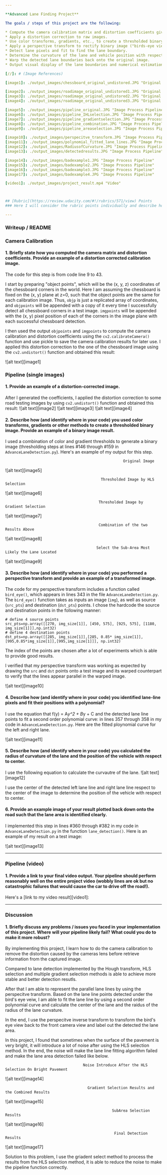```yaml
---

**Advanced Lane Finding Project**

The goals / steps of this project are the following:

* Compute the camera calibration matrix and distortion coefficients given a set of chessboard images.
* Apply a distortion correction to raw images.
* Use color transforms, gradients, etc., to create a thresholded binary image.
* Apply a perspective transform to rectify binary image ("birds-eye view").
* Detect lane pixels and fit to find the lane boundary.
* Determine the curvature of the lane and vehicle position with respect to center.
* Warp the detected lane boundaries back onto the original image.
* Output visual display of the lane boundaries and numerical estimation of lane curvature and vehicle position.

[//]: # (Image References)

[image1]: ./output_images/chessboard_original_undistored.JPG "Original and Undistorted"

[image2]: ./output_images/roadimage_original_undistored1.JPG "Original and Undistorted"
[image3]: ./output_images/roadimage_original_undistored2.JPG "Original and Undistorted"
[image4]: ./output_images/roadimage_original_undistored3.JPG "Original and Undistorted"

[image5]: ./output_images/pipeline_original.JPG "Image Process Pipeline"
[image6]: ./output_images/pipeline_IHLselection.JPG "Image Process Pipeline"
[image7]: ./output_images/pipeline_gradientselection.JPG "Image Process Pipeline"
[image8]: ./output_images/pipeline_combination.JPG "Image Process Pipeline"
[image9]: ./output_images/pipeline_areaselection.JPG "Image Process Pipeline"

[image10]: ./output_images/perspecitve_transform.JPG "Image Process Pipeline"
[image11]: ./output_images/polynomial_fitted_lane_lines.JPG "Image Process Pipeline"
[image12]: ./output_images/RadiusofCurvature.JPG "Image Process Pipeline"
[image13]: ./output_images/detectedresults.JPG "Image Process Pipeline"

[image14]: ./output_images/badexample1.JPG "Image Process Pipeline"
[image15]: ./output_images/badexample2.JPG "Image Process Pipeline"
[image16]: ./output_images/badexample3.JPG "Image Process Pipeline"
[image17]: ./output_images/badexample4.JPG "Image Process Pipeline"

[video1]: ./output_images/project_result.mp4 "Video"



## [Rubric](https://review.udacity.com/#!/rubrics/571/view) Points
### Here I will consider the rubric points individually and describe how I addressed each point in my implementation.  

---
```

### Writeup / README

### Camera Calibration

#### 1. Briefly state how you computed the camera matrix and distortion coefficients. Provide an example of a distortion corrected calibration image.

The code for this step is from code line 9 to 43. 

I start by preparing "object points", which will be the (x, y, z) coordinates of the chessboard corners in the world. Here I am assuming the chessboard is fixed on the (x, y) plane at z=0, such that the object points are the same for each calibration image.  Thus, `objp` is just a replicated array of coordinates, and `objpoints` will be appended with a copy of it every time I successfully detect all chessboard corners in a test image.  `imgpoints` will be appended with the (x, y) pixel position of each of the corners in the image plane with each successful chessboard detection.  

I then used the output `objpoints` and `imgpoints` to compute the camera calibration and distortion coefficients using the `cv2.calibrateCamera()` function and use pickle to save the camera calibration results for later use.  I applied this distortion correction to the one of the chessboard image using the `cv2.undistort()` function and obtained this result: 

![alt text][image1]

### Pipeline (single images)

#### 1. Provide an example of a distortion-corrected image.
After I generated the coefficients, I applied the distortion correction to some road testing images by using `cv2.undistort()` function and obtained this result:
![alt text][image2]
![alt text][image3]
![alt text][image4]

#### 2. Describe how (and identify where in your code) you used color transforms, gradients or other methods to create a thresholded binary image.  Provide an example of a binary image result.
I used a combination of color and gradient thresholds to generate a binary image (thresholding steps at lines #146 through #159 in `AdvanceLaneDetection.py`).  Here's an example of my output for this step.  

                                                         Original Image

![alt text][image5]

                                               Thresholded Image by HLS Selection
                                                
![alt text][image6]

                                              Thresholded Image by Gradient Selection
![alt text][image7]  

                                              Combination of the two Results Above
                                                
![alt text][image8]                           
                                                
                                             Select the Sub-Area Most Likely the Lane Located

![alt text][image9] 
                                                    
#### 3. Describe how (and identify where in your code) you performed a perspective transform and provide an example of a transformed image.

The code for my perspective transform includes a function called `bird_eye()`, which appears in lines 343 in the file `AdvanceLaneDetection.py`. The `bird_eye()` function takes as inputs an image (`img`), as well as source (`src_pts`) and destination (`dst_pts`) points.  I chose the hardcode the source and destination points in the following manner:

```
# define 4 source points 
src_pts=np.array([[270, img_size[1]], [450, 575], [925, 575], [1180, img_size[1]]],np.int32)
# define 4 destination points 
dst_pts=np.array([[285, img_size[1]],[285, 0.85* img_size[1]],[995,0.85*img_size[1]],[995,img_size[1]]], np.int32)
```
The index of the points are chosen after a lot of experiments which is able to provide good results. 

I verified that my perspective transform was working as expected by drawing the `src` and `dst` points onto a test image and its warped counterpart to verify that the lines appear parallel in the warped image.

![alt text][image10]

#### 4. Describe how (and identify where in your code) you identified lane-line pixels and fit their positions with a polynomial?

I use the equation that f(y) = A*y^2 + B*y + C and the detected lane line points to fit a second order polynomial curve:  in lines 357 through 358 in my code in `AdvanceLaneDetection.py`. Here are the fitted ploynomial curve for the left and right lane.

![alt text][image11]

#### 5. Describe how (and identify where in your code) you calculated the radius of curvature of the lane and the position of the vehicle with respect to center.

I use the following equation to calculate the curvautre of the lane.
![alt text][image12] 

I use the center of the detected left lane line and right lane line respect to the center of the image to determine the position of the vehicle with respect to center.

#### 6. Provide an example image of your result plotted back down onto the road such that the lane area is identified clearly.

I implemented this step in lines #360 through #382 in my code in `AdvanceLaneDetection.py` in the function `lane_detection()`.  Here is an example of my result on a test image:

![alt text][image13]

---

### Pipeline (video)

#### 1. Provide a link to your final video output.  Your pipeline should perform reasonably well on the entire project video (wobbly lines are ok but no catastrophic failures that would cause the car to drive off the road!).

Here's a [link to my video result][video1]:

---

### Discussion

#### 1. Briefly discuss any problems / issues you faced in your implementation of this project.  Where will your pipeline likely fail?  What could you do to make it more robust?

By implementing this project, I learn how to do the camera calibration to remove the distortion caused by the cameras lens before retrieve information from the captured image. 

Compared to lane detection implemented by the Hough transform, HLS selection and multiple gradient selection methods is able to achieve more stable and better detection resutls.

After that I am able to represent the parallel lane lines by using the perspecitve transform. Based on the lane line points detected under the bird's eye veiw, I am able to fit the lane line by using a second order polynomial curve and calculate the center of the lane and the raidus of the radius of the lane curvature. 

In the end, I use the perspecitve inverse transform to transform the bird's eye view back to the front camera view and label out the detected the lane area.

In this project, I found that sometimes when the surface of the pavement is very bright, it will introduce a lot of noise after using the HLS selection method. In the end, the noise will make the lane line fitting algorithm failed and make the lane area detection failed like below.


                                       Noise Introduce After the HLS Selection On Bright Pavement
![alt text][image14]

                                         Gradient Selection Results and the Combined Results
![alt text][image15]

                                                    SubArea Selection Results

![alt text][image16]

                                                     Final Detection Results
![alt text][image17]        

Solution to this problem, I use the griadent select method to process the results from the HLS selection method, it is able to reduce the noise to make the pipeline function correctly.

